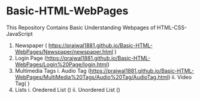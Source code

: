 # Basic-HTML-WebPages
 This Repository Contains Basic Understanding Webpages of HTML-CSS-JavaScript

1. Newspaper ( https://prajwal1881.github.io/Basic-HTML-WebPages/Newspaper/newspaper.html )
2. Login Page (https://prajwal1881.github.io/Basic-HTML-WebPages/Login%20Page/login.html)
3. Multimedia Tags
   i. Audio Tag (https://prajwal1881.github.io/Basic-HTML-WebPages/MultiMedia%20Tags/Audio%20Tag/AudioTag.html)
   ii. Video Tag( )
5. Lists
   i. Oredered List ()
   ii. Unordered List ()

